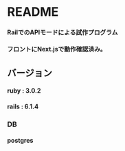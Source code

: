 # README

#### RailでのAPIモードによる試作プログラム
#### フロントにNext.jsで動作確認済み。 


## バージョン 
#### ruby : 3.0.2
#### rails : 6.1.4

### DB
####  postgres

